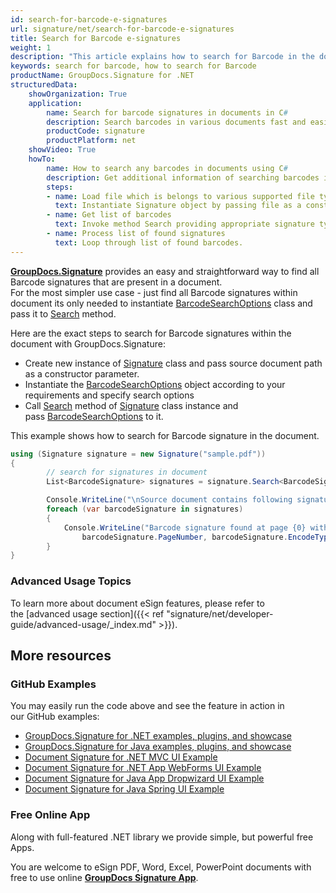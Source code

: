 ```yaml
---
id: search-for-barcode-e-signatures
url: signature/net/search-for-barcode-e-signatures
title: Search for Barcode e-signatures
weight: 1
description: "This article explains how to search for Barcode in the document with few lines of code over GroupDocs.Signature API."
keywords: search for barcode, how to search for Barcode
productName: GroupDocs.Signature for .NET
structuredData:
    showOrganization: True
    application:    
        name: Search for barcode signatures in documents in C#    
        description: Search barcodes in various documents fast and easily with C# language and GroupDocs.Signature for .NET APIs
        productCode: signature
        productPlatform: net 
    showVideo: True
    howTo:
        name: How to search any barcodes in documents using C# 
        description: Get additional information of searching barcodes in documents with C#
        steps:
        - name: Load file which is belongs to various supported file types.
          text: Instantiate Signature object by passing file as a constructor parameter. You may provide either file path or file stream. 
        - name: Get list of barcodes 
          text: Invoke method Search providing appropriate signature type.
        - name: Process list of found signatures
          text: Loop through list of found barcodes.
---
```

[**GroupDocs.Signature**](https://products.groupdocs.com/signature/net) provides an easy and straightforward way to find all Barcode signatures that are present in a document.  
For the most simpler use case - just find all Barcode signatures within document its only needed to instantiate [BarcodeSearchOptions](https://apireference.groupdocs.com/net/signature/groupdocs.signature.options/barcodesearchoptions) class and pass it to [Search](https://apireference.groupdocs.com/net/signature/groupdocs.signature/signature/methods/search/_1) method.

Here are the exact steps to search for Barcode signatures within the document with GroupDocs.Signature:

* Create new instance of [Signature](https://apireference.groupdocs.com/net/signature/groupdocs.signature/signature) class and pass source document path as a constructor parameter.
* Instantiate the [BarcodeSearchOptions](https://apireference.groupdocs.com/net/signature/groupdocs.signature.options/barcodesearchoptions) object according to your requirements and specify search options
* Call [Search](https://apireference.groupdocs.com/net/signature/groupdocs.signature/signature/methods/search/_1) method of [Signature](https://apireference.groupdocs.com/net/signature/groupdocs.signature/signature) class instance and pass [BarcodeSearchOptions](https://apireference.groupdocs.com/net/signature/groupdocs.signature.options/barcodesearchoptions) to it.

This example shows how to search for Barcode signature in the document.

```csharp
using (Signature signature = new Signature("sample.pdf"))
{
        // search for signatures in document
        List<BarcodeSignature> signatures = signature.Search<BarcodeSignature>(SignatureType.Barcode);

        Console.WriteLine("\nSource document contains following signatures.");
        foreach (var barcodeSignature in signatures)
        {
            Console.WriteLine("Barcode signature found at page {0} with type {1} and text {2}",
                barcodeSignature.PageNumber, barcodeSignature.EncodeType, barcodeSignature.Text);
        }
}
```

### Advanced Usage Topics

To learn more about document eSign features, please refer to the [advanced usage section]({{< ref "signature/net/developer-guide/advanced-usage/_index.md" >}}).

## More resources

### GitHub Examples

You may easily run the code above and see the feature in action in our GitHub examples:

* [GroupDocs.Signature for .NET examples, plugins, and showcase](https://github.com/groupdocs-signature/GroupDocs.Signature-for-.NET)
* [GroupDocs.Signature for Java examples, plugins, and showcase](https://github.com/groupdocs-signature/GroupDocs.Signature-for-Java)
* [Document Signature for .NET MVC UI Example](https://github.com/groupdocs-signature/GroupDocs.Signature-for-.NET-MVC)
* [Document Signature for .NET App WebForms UI Example](https://github.com/groupdocs-signature/GroupDocs.Signature-for-.NET-WebForms)
* [Document Signature for Java App Dropwizard UI Example](https://github.com/groupdocs-signature/GroupDocs.Signature-for-Java-Dropwizard)
* [Document Signature for Java Spring UI Example](https://github.com/groupdocs-signature/GroupDocs.Signature-for-Java-Spring)

### Free Online App

Along with full-featured .NET library we provide simple, but powerful free Apps.

You are welcome to eSign PDF, Word, Excel, PowerPoint documents with free to use online **[GroupDocs Signature App](https://products.groupdocs.app/signature)**.
